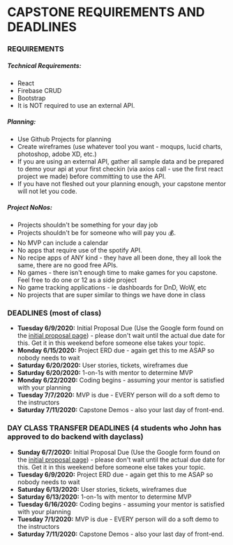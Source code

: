 # CAPSTONE REQUIREMENTS AND DEADLINES

### REQUIREMENTS
##### Technical Requirements:
* React
* Firebase CRUD
* Bootstrap
* It is NOT required to use an external API.

##### Planning:
* Use Github Projects for planning
* Create wireframes (use whatever tool you want - moqups, lucid charts, photoshop, adobe XD, etc.)
* If you are using an external API, gather all sample data and be prepared to demo your api at your first checkin (via axios call - use the first react project we made) before committing to use the API.
* If you have not fleshed out your planning enough, your capstone mentor will not let you code.

##### Project NoNos:
* Projects shouldn't be something for your day job
* Projects shouldn't be for someone who will pay you :moneybag:.
* No MVP can include a calendar
* No apps that require use of the spotify API.
* No recipe apps of ANY kind - they have all been done, they all look the same, there are no good free APIs.
* No games - there isn't enough time to make games for you capstone.  Feel free to do one or 12 as a side project
* No game tracking applications - ie dashboards for DnD, WoW, etc
* No projects that are super similar to things we have done in class

### DEADLINES (most of class)
* **Tuesday 6/9/2020:** Initial Proposal Due (Use the Google form found on the [initial proposal page](./02_initial-proposal.md)) - please don't wait until the actual due date for this.  Get it in this weekend before someone else takes your topic.
* **Monday 6/15/2020:** Project ERD due - again get this to me ASAP so nobody needs to wait
* **Saturday 6/20/2020:** User stories, tickets, wireframes due
* **Saturday 6/20/2020:** 1-on-1s with mentor to determine MVP
* **Monday 6/22/2020:** Coding begins - assuming your mentor is satisfied with your planning
* **Tuesday 7/7/2020:** MVP is due - EVERY person will do a soft demo to the instructors
* **Saturday 7/11/2020:** Capstone Demos - also your last day of front-end.

### DAY CLASS TRANSFER DEADLINES (4 students who John has approved to do backend with dayclass)
* **Sunday 6/7/2020:** Initial Proposal Due (Use the Google form found on the [initial proposal page](./02_initial-proposal.md)) - please don't wait until the actual due date for this.  Get it in this weekend before someone else takes your topic.
* **Tuesday 6/9/2020:** Project ERD due - again get this to me ASAP so nobody needs to wait
* **Saturday 6/13/2020:** User stories, tickets, wireframes due
* **Saturday 6/13/2020:** 1-on-1s with mentor to determine MVP
* **Tuesday 6/16/2020:** Coding begins - assuming your mentor is satisfied with your planning
* **Tuesday 7/1/2020:** MVP is due - EVERY person will do a soft demo to the instructors
* **Saturday 7/11/2020:** Capstone Demos - also your last day of front-end.

